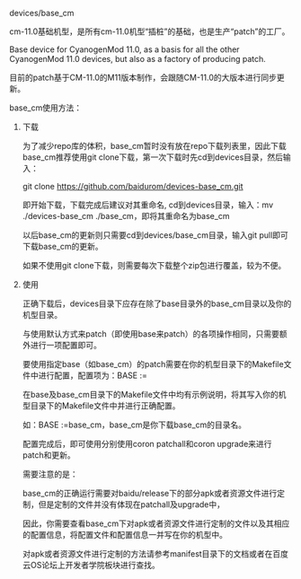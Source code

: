 devices/base_cm

cm-11.0基础机型，是所有cm-11.0机型“插桩”的基础，也是生产“patch”的工厂。

Base device for CyanogenMod 11.0, as a basis for all the other CyanogenMod 11.0 devices, but also as a factory of producing patch.

目前的patch基于CM-11.0的M11版本制作，会跟随CM-11.0的大版本进行同步更新。

base_cm使用方法：

1. 下载

   为了减少repo库的体积，base_cm暂时没有放在repo下载列表里，因此下载base_cm推荐使用git clone下载，第一次下载时先cd到devices目录，然后输入：

   git clone https://github.com/baidurom/devices-base_cm.git

   即开始下载，下载完成后建议对其重命名, cd到devices目录，输入：mv ./devices-base_cm ./base_cm，即将其重命名为base_cm

   以后base_cm的更新则只需要cd到devices/base_cm目录，输入git pull即可下载base_cm的更新。

   如果不使用git clone下载，则需要每次下载整个zip包进行覆盖，较为不便。

2. 使用

   正确下载后，devices目录下应存在除了base目录外的base_cm目录以及你的机型目录。

   与使用默认方式来patch（即使用base来patch）的各项操作相同，只需要额外进行一项配置即可。

   要使用指定base（如base_cm）的patch需要在你的机型目录下的Makefile文件中进行配置，配置项为：BASE :=

   在base及base_cm目录下的Makefile文件中均有示例说明，将其写入你的机型目录下的Makefile文件中并进行正确配置。

   如：BASE :=base_cm，base_cm是你下载base_cm的目录名。

   配置完成后，即可使用分别使用coron patchall和coron upgrade来进行patch和更新。

   需要注意的是：

   base_cm的正确运行需要对baidu/release下的部分apk或者资源文件进行定制，但是定制的文件并没有体现在patchall及upgrade中，

   因此，你需要查看base_cm下对apk或者资源文件进行定制的文件以及其相应的配置信息，将配置文件和配置信息一并写在你的机型中。

   对apk或者资源文件进行定制的方法请参考manifest目录下的文档或者在百度云OS论坛上开发者学院板块进行查找。
